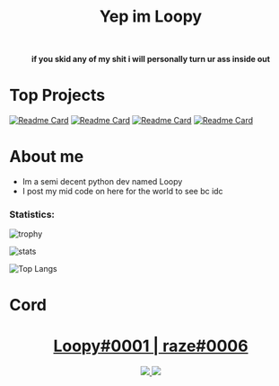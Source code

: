 <h1 align="center">Yep im Loopy</h1>
<br>
<p align="center"><b>if you skid any of my shit i will personally turn ur ass inside out</b></p>

# Top Projects
[![Readme Card](https://github-readme-stats.vercel.app/api/pin/?username=wizzable&repo=xyla-multi-tool&theme=dark)](https://github.com/Wizzable/xyla-multi-tool)
[![Readme Card](https://github-readme-stats.vercel.app/api/pin/?username=wizzable&repo=Clap&theme=dark)](https://github.com/Wizzable/Clap)
[![Readme Card](https://github-readme-stats.vercel.app/api/pin/?username=wizzable&repo=Veil&theme=dark)](https://github.com/Wizzable/Veil)
[![Readme Card](https://github-readme-stats.vercel.app/api/pin/?username=wizzable&repo=Discord-AntiNuke&theme=dark)](https://github.com/Wizzable/Discord-AntiNuke)


# About me
- Im a semi decent python dev named Loopy
- I post my mid code on here for the world to see bc idc

### Statistics:
![trophy](https://github-profile-trophy.vercel.app/?username=wizzable&theme=gruvbox)

![stats](https://github-readme-stats.vercel.app/api?username=wizzable&show_icons=true&theme=dark) 

![Top Langs](https://github-readme-stats.vercel.app/api/top-langs/?username=wizzable&layout=compact&show_icons=true&title_color=fff&icon_color=79ff97&text_color=9f9f9f&bg_color=151515)

# Cord 
<h1 align="center"><a href="https://discord.gg/gucci">Loopy#0001 | raze#0006</a></h1>
<p align="center">
  <a href="http://discord.gg/gucci">
    <img src="https://discord.c99.nl/widget/theme-2/872558723242029097.png"/>
    <img src="https://discord.c99.nl/widget/theme-2/696043986917523556.png"/>
     </a>
</p>
